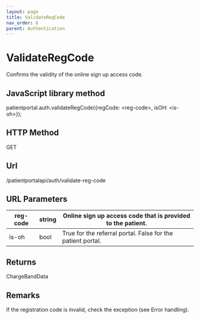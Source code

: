 ```yaml
---
layout: page
title: ValidateRegCode
nav_order: 6
parent: Authentication
---
```


# ValidateRegCodeConfirms the validity of the online sign up access code.## JavaScript library methodpatientportal.auth.validateRegCode({regCode: &lt;reg-code&gt;, isOH: &lt;is-oh&gt;});## HTTP MethodGET## ****Url****/patientportalapi/auth/validate-reg-code## URL Parameters| reg-code | string | Online sign up access code that is provided to the patient. || --- | --- | --- || is-oh | bool | True for the referral portal. False for the patient portal. |## ReturnsChargeBandData## RemarksIf the registration code is invalid, check the exception (see Error handling).